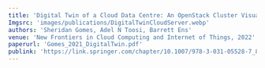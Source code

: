 ```yaml
---
title: 'Digital Twin of a Cloud Data Centre: An OpenStack Cluster Visualisation'
Imgsrc: 'images/publications/DigitalTwinCloudServer.webp'
authors: 'Sheridan Gomes, Adel N Toosi, Barrett Ens'
venue: 'New Frontiers in Cloud Computing and Internet of Things, 2022'
paperurl: 'Gomes_2021_DigitalTwin.pdf' 
publink: 'https://link.springer.com/chapter/10.1007/978-3-031-05528-7_8'
---
```

